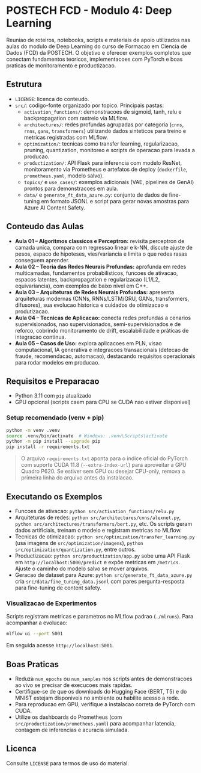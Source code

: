 # POSTECH FCD - Modulo 4: Deep Learning

Reuniao de roteiros, notebooks, scripts e materiais de apoio utilizados nas aulas do modulo de Deep Learning do curso de Formacao em Ciencia de Dados (FCD) da POSTECH. O objetivo e oferecer exemplos completos que conectam fundamentos teoricos, implementacoes com PyTorch e boas praticas de monitoramento e productizacao.

## Estrutura
- `LICENSE`: licenca do conteudo.
- `src/`: codigo-fonte organizado por topico. Principais pastas:
  - `activation_functions/`: demonstracoes de sigmoid, tanh, relu e backpropagation com rastreio via MLflow.
  - `architectures/`: redes profundas agrupadas por categoria (`cnns`, `rnns`, `gans`, `transformers`) utilizando dados sinteticos para treino e metricas registradas com MLflow.
  - `optimization/`: tecnicas como transfer learning, regularizacao, pruning, quantization, monitoreo e scripts de operacao para levada a producao.
  - `productization/`: API Flask para inferencia com modelo ResNet, monitoramento via Prometheus e artefatos de deploy (`dockerfile`, `prometheus.yaml`, modelo salvo).
  - `topics/` e `use_cases/`: exemplos adicionais (VAE, pipelines de GenAI) prontos para demonstracoes em aula.
  - `data/` e `generate_ft_data_azure.py`: conjunto de dados de fine-tuning em formato JSONL e script para gerar novas amostras para Azure AI Content Safety.

## Conteudo das Aulas
- **Aula 01 – Algoritmos classicos e Perceptron:** revisita perceptron de camada unica, compara com regressao linear e k-NN, discute ajuste de pesos, espaco de hipoteses, vies/variancia e limita o que redes rasas conseguem aprender.
- **Aula 02 – Teoria das Redes Neurais Profundas:** aprofunda em redes multicamadas, fundamentos probabilisticos, funcoes de ativacao, espacos latentes, backpropagation e regularizacao (L1/L2, equivariancia), com exemplos de baixo nivel em C++.
- **Aula 03 – Arquiteturas de Redes Neurais Profundas:** apresenta arquiteturas modernas (CNNs, RNNs/LSTM/GRU, GANs, transformers, difusores), sua evolucao historica e cuidados de otimizacao e produtizacao.
- **Aula 04 – Tecnicas de Aplicacao:** conecta redes profundas a cenarios supervisionados, nao supervisionados, semi-supervisionados e de reforco, cobrindo monitoramento de drift, escalabilidade e práticas de integracao continua.
- **Aula 05 – Casos de Uso:** explora aplicacoes em PLN, visao computacional, IA generativa e integracoes transacionais (detecao de fraude, recomendacao, automacao), destacando requisitos operacionais para rodar modelos em producao.

## Requisitos e Preparacao
- Python 3.11 com `pip` atualizado
- GPU opcional (scripts caem para CPU se CUDA nao estiver disponivel)

### Setup recomendado (venv + pip)
```bash
python -m venv .venv
source .venv/bin/activate  # Windows: .venv\Scripts\activate
python -m pip install --upgrade pip
pip install -r requirements.txt
```
> O arquivo `requirements.txt` aponta para o indice oficial do PyTorch com suporte CUDA 11.8 (`--extra-index-url`) para aproveitar a GPU Quadro P620. Se estiver sem GPU ou desejar CPU-only, remova a primeira linha do arquivo antes da instalacao.

## Executando os Exemplos
- Funcoes de ativacao: `python src/activation_functions/relu.py`
- Arquiteturas de redes: `python src/architectures/cnns/alexnet.py`, `python src/architectures/transformers/bert.py`, etc. Os scripts geram dados artificiais, treinam o modelo e registram metricas no MLflow.
- Tecnicas de otimizacao: `python src/optimization/transfer_learning.py` (usa imagens de `src/optimization/imagens`), `python src/optimization/quantization.py`, entre outros.
- Productizacao: `python src/productization/app.py` sobe uma API Flask em `http://localhost:5000/predict` e expõe metricas em `/metrics`. Ajuste o caminho do modelo salvo se mover arquivos.
- Geracao de dataset para Azure: `python src/generate_ft_data_azure.py` cria `src/data/fine_tuning_data.jsonl` com pares pergunta-resposta para fine-tuning de content safety.

### Visualizacao de Experimentos
Scripts registram metricas e parametros no MLflow padrao (`./mlruns`). Para acompanhar a evolucao:
```bash
mlflow ui --port 5001
```
Em seguida acesse `http://localhost:5001`.

## Boas Praticas
- Reduza `num_epochs` ou `num_samples` nos scripts antes de demonstracoes ao vivo se precisar de execucoes mais rapidas.
- Certifique-se de que os downloads do Hugging Face (BERT, T5) e do MNIST estejam disponiveis no ambiente ou habilite acesso a rede.
- Para reproducao em GPU, verifique a instalacao correta de PyTorch com CUDA.
- Utilize os dashboards do Prometheus (com `src/productization/prometheus.yaml`) para acompanhar latencia, contagem de inferencias e acuracia simulada.

## Licenca
Consulte `LICENSE` para termos de uso do material.
